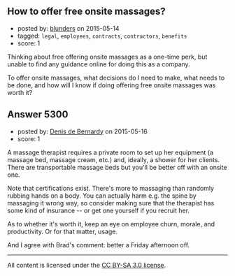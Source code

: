 ## How to offer free onsite massages?

- posted by: [blunders](https://stackexchange.com/users/216182/blunders) on 2015-05-14
- tagged: `legal`, `employees`, `contracts`, `contractors`, `benefits`
- score: 1

<p>Thinking about free offering onsite massages as a one-time perk, but unable to find any guidance online for doing this as a company. </p>

<p>To offer onsite massages, what decisions do I need to make, what needs to be done, and how will I know if doing offering free onsite massages was worth it?</p>



## Answer 5300

- posted by: [Denis de Bernardy](https://stackexchange.com/users/182468/denis-de-bernardy) on 2015-05-16
- score: 1

<p>A massage therapist requires a private room to set up her equipment (a massage bed, massage cream, etc.) and, ideally, a shower for her clients. There are transportable massage beds but you'll be better off with an onsite one.</p>

<p>Note that certifications exist. There's more to massaging than randomly rubbing hands on a body. You can actually harm e.g. the spine by massaging it wrong way, so consider making sure that the therapist has some kind of insurance -- or get one yourself if you recruit her.</p>

<p>As to whether it's worth it, keep an eye on employee churn, morale, and productivity. Or for that matter, usage.</p>

<p>And I agree with Brad's comment: better a Friday afternoon off.</p>




---

All content is licensed under the [CC BY-SA 3.0 license](https://creativecommons.org/licenses/by-sa/3.0/).
